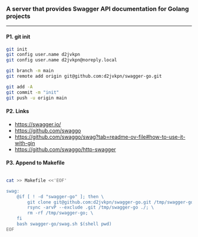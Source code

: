 ### A server that provides Swagger API documentation for Golang projects
---

#### P1. git init
```bash
git init
git config user.name d2jvkpn
git config user.name d2jvkpn@noreply.local

git branch -m main
git remote add origin git@github.com:d2jvkpn/swagger-go.git

git add -A
git commit -m "init"
git push -u origin main
```

#### P2. Links
- https://swagger.io/
- https://github.com/swaggo
- https://github.com/swaggo/swag?tab=readme-ov-file#how-to-use-it-with-gin
- https://github.com/swaggo/http-swagger

#### P3. Append to Makefile
```bash

cat >> Makefile <<'EOF'

swag:
	@if [ ! -d "swagger-go" ]; then \
	    git clone git@github.com:d2jvkpn/swagger-go.git /tmp/swagger-go; \
	    rsync -arvP --exclude .git /tmp/swagger-go ./; \
	    rm -rf /tmp/swagger-go; \
	fi
	bash swagger-go/swag.sh $(shell pwd)
EOF

```

